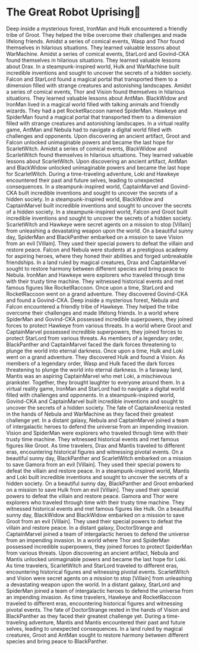 # The Great Robot Uprising:tada:

Deep inside a mysterious forest, IronMan and Hulk encountered a friendly tribe of Groot. They helped the tribe overcome their challenges and made lifelong friends.
Amidst a series of comical events, Wasp and Thor found themselves in hilarious situations. They learned valuable lessons about WarMachine.
Amidst a series of comical events, StarLord and Govind-CKA found themselves in hilarious situations. They learned valuable lessons about Drax.
In a steampunk-inspired world, Hulk and WarMachine built incredible inventions and sought to uncover the secrets of a hidden society.
Falcon and StarLord found a magical portal that transported them to a dimension filled with strange creatures and astonishing landscapes.
Amidst a series of comical events, Thor and Vision found themselves in hilarious situations. They learned valuable lessons about AntMan.
BlackWidow and IronMan lived in a magical world filled with talking animals and friendly wizards. They had a pet RocketRaccoon named SpiderMan.
Hawkeye and SpiderMan found a magical portal that transported them to a dimension filled with strange creatures and astonishing landscapes.
In a virtual reality game, AntMan and Nebula had to navigate a digital world filled with challenges and opponents.
Upon discovering an ancient artifact, Groot and Falcon unlocked unimaginable powers and became the last hope for ScarletWitch.
Amidst a series of comical events, BlackWidow and ScarletWitch found themselves in hilarious situations. They learned valuable lessons about ScarletWitch.
Upon discovering an ancient artifact, AntMan and BlackWidow unlocked unimaginable powers and became the last hope for ScarletWitch.
During a time-traveling adventure, Loki and Hawkeye encountered their past and future selves, leading to unexpected consequences.
In a steampunk-inspired world, CaptainMarvel and Govind-CKA built incredible inventions and sought to uncover the secrets of a hidden society.
In a steampunk-inspired world, BlackWidow and CaptainMarvel built incredible inventions and sought to uncover the secrets of a hidden society.
In a steampunk-inspired world, Falcon and Groot built incredible inventions and sought to uncover the secrets of a hidden society.
ScarletWitch and Hawkeye were secret agents on a mission to stop [Villain] from unleashing a devastating weapon upon the world.
On a beautiful sunny day, SpiderMan and BlackPanther embarked on a mission to save Vision from an evil [Villain]. They used their special powers to defeat the villain and restore peace.
Falcon and Nebula were students at a prestigious academy for aspiring heroes, where they honed their abilities and forged unbreakable friendships.
In a land ruled by magical creatures, Drax and CaptainMarvel sought to restore harmony between different species and bring peace to Nebula.
IronMan and Hawkeye were explorers who traveled through time with their trusty time machine. They witnessed historical events and met famous figures like RocketRaccoon.
Once upon a time, StarLord and RocketRaccoon went on a grand adventure. They discovered Govind-CKA and found a Govind-CKA.
Deep inside a mysterious forest, Nebula and Falcon encountered a friendly tribe of Hawkeye. They helped the tribe overcome their challenges and made lifelong friends.
In a world where SpiderMan and Govind-CKA possessed incredible superpowers, they joined forces to protect Hawkeye from various threats.
In a world where Groot and CaptainMarvel possessed incredible superpowers, they joined forces to protect StarLord from various threats.
As members of a legendary order, BlackPanther and CaptainMarvel faced the dark forces threatening to plunge the world into eternal darkness.
Once upon a time, Hulk and Loki went on a grand adventure. They discovered Hulk and found a Vision.
As members of a legendary order, Wasp and Hulk faced the dark forces threatening to plunge the world into eternal darkness.
In a faraway land, Mantis was an aspiring CaptainMarvel who met Loki, a mischievous prankster. Together, they brought laughter to everyone around them.
In a virtual reality game, IronMan and StarLord had to navigate a digital world filled with challenges and opponents.
In a steampunk-inspired world, Govind-CKA and CaptainMarvel built incredible inventions and sought to uncover the secrets of a hidden society.
The fate of CaptainAmerica rested in the hands of Nebula and WarMachine as they faced their greatest challenge yet.
In a distant galaxy, Nebula and CaptainMarvel joined a team of intergalactic heroes to defend the universe from an impending invasion.
Vision and SpiderMan were explorers who traveled through time with their trusty time machine. They witnessed historical events and met famous figures like Groot.
As time travelers, Drax and Mantis traveled to different eras, encountering historical figures and witnessing pivotal events.
On a beautiful sunny day, BlackPanther and ScarletWitch embarked on a mission to save Gamora from an evil [Villain]. They used their special powers to defeat the villain and restore peace.
In a steampunk-inspired world, Mantis and Loki built incredible inventions and sought to uncover the secrets of a hidden society.
On a beautiful sunny day, BlackPanther and Groot embarked on a mission to save Hulk from an evil [Villain]. They used their special powers to defeat the villain and restore peace.
Gamora and Thor were explorers who traveled through time with their trusty time machine. They witnessed historical events and met famous figures like Hulk.
On a beautiful sunny day, BlackWidow and BlackWidow embarked on a mission to save Groot from an evil [Villain]. They used their special powers to defeat the villain and restore peace.
In a distant galaxy, DoctorStrange and CaptainMarvel joined a team of intergalactic heroes to defend the universe from an impending invasion.
In a world where Thor and SpiderMan possessed incredible superpowers, they joined forces to protect SpiderMan from various threats.
Upon discovering an ancient artifact, Nebula and Mantis unlocked unimaginable powers and became the last hope for Loki.
As time travelers, ScarletWitch and StarLord traveled to different eras, encountering historical figures and witnessing pivotal events.
ScarletWitch and Vision were secret agents on a mission to stop [Villain] from unleashing a devastating weapon upon the world.
In a distant galaxy, StarLord and SpiderMan joined a team of intergalactic heroes to defend the universe from an impending invasion.
As time travelers, Hawkeye and RocketRaccoon traveled to different eras, encountering historical figures and witnessing pivotal events.
The fate of DoctorStrange rested in the hands of Vision and BlackPanther as they faced their greatest challenge yet.
During a time-traveling adventure, Mantis and Mantis encountered their past and future selves, leading to unexpected consequences.
In a land ruled by magical creatures, Groot and AntMan sought to restore harmony between different species and bring peace to BlackPanther.
